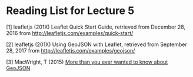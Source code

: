 # Reading List for Lecture 5

[1] leafletjs (201X) Leaflet Quick Start Guide, retrieved from December 28, 2016 from http://leafletjs.com/examples/quick-start/

[2] leafletjs (201X) Using GeoJSON with Leaflet, retrieved from September 28, 2017 from http://leafletjs.com/examples/geojson/

[3] MacWright, T (2015) [More than you ever wanted to know about GeoJSON](https://github.com/jakobzhao/geog371/blob/master/readings/geojson.pdf)